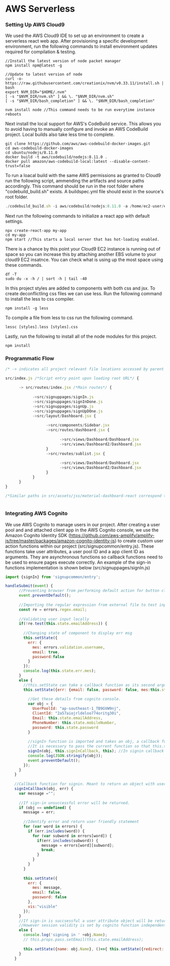 # AWS Serverless


### Setting Up AWS Cloud9
We used the AWS Cloud9 IDE to set up an environment to create a serverless react web app. After provisioning a specific development environment, run the following commands to install environment updates required for compilation & testing.
```
//Install the latest version of node packet manager
npm install npm@latest -g

//Update to latest version of node
curl -o- https://raw.githubusercontent.com/creationix/nvm/v0.33.11/install.sh | bash
export NVM_DIR="$HOME/.nvm"
[ -s "$NVM_DIR/nvm.sh" ] && \. "$NVM_DIR/nvm.sh"
[ -s "$NVM_DIR/bash_completion" ] && \. "$NVM_DIR/bash_completion"

nvm install node //This command needs to be run everytime instance reboots
```

Next install the local support for AWS's CodeBuild service. This allows you to avoid having to manually configure and invoke an AWS CodeBuild project. Local builds also take less time to complete. 
```
git clone https://github.com/aws/aws-codebuild-docker-images.git
cd aws-codebuild-docker-images
cd ubuntu/nodejs/8.11.0
docker build -t aws/codebuild/nodejs:8.11.0 .
docker pull amazon/aws-codebuild-local:latest --disable-content-trust=false
```

To run a loacal build with the same AWS permissions as granted to Cloud9 run the following script, ammending the artifacts and source paths accordingly. This command should be run in the root folder where "codebuild_build.sh" exists. A buildspec.yml file should exist in the source's root folder.
```javascript
./codebuild_build.sh -i aws/codebuild/nodejs:8.11.0 -a /home/ec2-user/environment/artifacts -s /home/ec2-user/environment/signUpInt -c
```

Next run the following commands to initialize a react app with default settings.
```
npx create-react-app my-app
cd my-app
npm start //This starts a local server that has hot-loading enabled.
```

There is a chance by this point your Cloud9 EC2 instance is running out of space so you can increase this by attaching another EBS volume to your cloud9 EC2 insatnce. You can check what is using up the most space using these commands.
```
df -T 
sudo du -x -h / | sort -h | tail -40
```

In this project styles are added to components with both css and jsx. To create deconflictling css files we can use less. Run the following command to install the less to css compiler.
```
npm install -g less
```

To compile a file from less to css run the following command.
```
lessc [styles].less [styles].css 
```

Lastly, run the following to install all of the node modules for this project.
```
npm install
```

### Programmatic Flow

```javascript
/* -> indicates all project relevant file locations accessed by parent path */

src/index.js /*Script entry point upon loading root URL*/ {
      
      -> src/routes/index.jsx /*Main routes*/ {
            
            ->src/signuppages/signIn.js
            ->src/signuppages/signInDone.js
            ->src/signuppages/signUp.js
            ->src/signuppages/signUpDOne.js
            ->src/layout/Dashboard.jsx {
            
                  ->src/components/Sidebar.jsx
                  ->src/routes/dashboard.jsx {
                  
                        ->src/views/Dashboard/Dashboard.jsx
                        ->src/views/Dashboard2/Dashboard.jsx
                  }
                  ->src/routes/sublist.jsx {
                        
                        ->src/views/Dashboard/Dashboard.jsx
                        ->src/views/Dashboard2/Dashboard.jsx
                  }
            }
      }
}

/*Similar paths in src/assets/jss/material-dashboard-react correspond to styles of components in src/components, src/views and src/layout*/
      
```

### Integrating AWS Cognito

We use AWS Cognito to manage users in our project. After creating a user pool and and attached client app in the AWS Cognito console, we use the Amazon Cognito Identity SDK (https://github.com/aws-amplify/amplify-js/tree/master/packages/amazon-cognito-identity-js) to create custom user action functions within our project (src/signupcommon/entry.js). These functions take user attributes, a user pool ID and a app client ID as arguments. They are asynchronous functions so callback functions need to be used to ensure pages execute correctly. An example of the sign-in functions implementation is shown below (src/signuppages/signIn.js)
```javascript
import {signIn} from 'signupcommon/entry';

handleSubmit(event) {
      //Preventing browser from performing default action for button click
      event.preventDefault();
      
      //Importing the regular expression from external file to test inputs.
      const re = errors.regex.email; 
      
      //Validating user input locally
      if(!re.test(this.state.emailAddress)) { 
      
        //Changing state of component to display err msg
        this.setState({ 
          err: {
            mes: errors.validation.username,
            email: true,
            password:false
          }
        });
        console.log(this.state.err.mes);
      }
      else {
        //this.setState can take a callback function as its second argument, whcih is called only after state is set.
        this.setState({err: {email: false, password: false, mes:this.state.err.mes}}, () => {
          
          //Get these details from cognito console.
          var obj = {
            UserPoolId: "ap-southeast-1_TB9GVW9nj",
            ClientId: "2a57aiojrldeloo774oritg30i",
            Email: this.state.emailAddress,
            PhoneNumber: this.state.mobileNumber,
            password: this.state.password
          }
          
          //signIn function is imported and takes an obj, a callback function and the current component as its arguments.
          //It is necessary to pass the current function so that this.setState can be called in the callback function.
          signIn(obj, this.signInCallback, this); //In signin callback 
          console.log(JSON.stringify(obj));
          event.preventDefault();
        });  
      }
    }
    
    //Callback function for signin. Meant to return an object with user attributes if sign-in successful.
    signInCallback(obj, err) {
      var message ="";
      
      //If sign-in unsuccessful error will be returned.
      if (obj == undefined) {
        message = err;
        
        //Identify error and return user friendly statement
        for (var word in errors) {
          if (err.includes(word)) {
            for (var subword in errors[word]) {
              if(err.includes(subword)) {
                message = errors[word][subword]; 
                break;
              }
            }
          }
        }
        
        this.setState({
          err: {
            mes: message,
            email: false,
            password: false
          },
          vis:"visible"
        });
      }
      //If sign-in is succsessful a user attribute object will be returned.
      //However session validity is set by cognito function independently in browser cache.
      else {
        console.log('signing in ' +obj.Name);
        // this.props.pass.setEmail(this.state.emailAddress);
      
        this.setState({name: obj.Name}, ()=>{ this.setState({redirect: true})});
      }
    }
```


